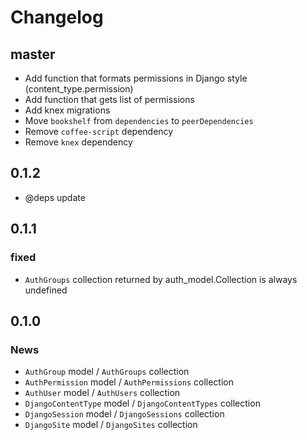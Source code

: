 # Changelog

## master

* Add function that formats permissions in Django style (content_type.permission)
* Add function that gets list of permissions
* Add knex migrations
* Move ``bookshelf`` from `dependencies` to `peerDependencies`
* Remove ``coffee-script`` dependency
* Remove ``knex`` dependency

## 0.1.2

* @deps update

## 0.1.1

### fixed

* `AuthGroups` collection returned by auth_model.Collection is always undefined

## 0.1.0

### News

* `AuthGroup` model / `AuthGroups` collection
* `AuthPermission` model / `AuthPermissions` collection
* `AuthUser` model / `AuthUsers` collection
* `DjangoContentType` model / `DjangoContentTypes` collection
* `DjangoSession` model / `DjangoSessions` collection
* `DjangoSite` model / `DjangoSites` collection
